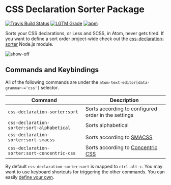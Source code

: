 # CSS Declaration Sorter Package
[![Travis Build Status][travis-icon]][travis]
[![LGTM Grade][lgtm-icon]][lgtm]
[![apm][apm-icon]][apm]

Sorts your CSS declarations, or Less and SCSS, in Atom, never gets tired. If you want to define a sort order project-wide check out the [css-declaration-sorter](https://github.com/Siilwyn/css-declaration-sorter#readme) Node.js module.

![show-off](https://raw.githubusercontent.com/Siilwyn/css-declaration-sorter-atom/master/show-off.gif)

## Commands and Keybindings
All of the following commands are under the `atom-text-editor[data-grammar~='css']` selector.

|Command|Description|
|-------|-----------|
|`css-declaration-sorter:sort`|Sorts according to configured order in the settings|
|`css-declaration-sorter:sort-alphabetical`|Sorts alphabetical|
|`css-declaration-sorter:sort-smacss`|Sorts according to [SMACSS](https://smacss.com/book/formatting#grouping)|
|`css-declaration-sorter:sort-concentric-css`|Sorts according to [Concentric CSS](https://github.com/brandon-rhodes/Concentric-CSS)|

By default `css-declaration-sorter:sort` is mapped to `ctrl-alt-c`. You may want to use keyboard shortcuts for triggering the other commands. You can easily [define your own](http://flight-manual.atom.io/using-atom/sections/basic-customization/#_customizing_keybindings).

[travis]: https://travis-ci.org/Siilwyn/css-declaration-sorter-atom
[travis-icon]: https://img.shields.io/travis/Siilwyn/css-declaration-sorter-atom/master.svg?style=flat-square
[lgtm]: https://lgtm.com/projects/g/Siilwyn/css-declaration-sorter-atom/
[lgtm-icon]: https://img.shields.io/lgtm/grade/javascript/g/Siilwyn/css-declaration-sorter-atom.svg?style=flat-square
[apm]: https://atom.io/packages/css-declaration-sorter
[apm-icon]: https://img.shields.io/apm/v/css-declaration-sorter?style=flat-square
